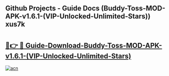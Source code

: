 ## Github Projects - Guide Docs (Buddy-Toss-MOD-APK-v1.6.1-(VIP-Unlocked-Unlimited-Stars)) xus7k

# <h2><a href="https://apkcomod.com?title=Buddy-Toss-MOD-APK-v1.6.1-(VIP-Unlocked-Unlimited-Stars)">🔗👉 🔴 Guide-Download-Buddy-Toss-MOD-APK-v1.6.1-(VIP-Unlocked-Unlimited-Stars) </a></h2>

[![acn](https://github.com/user-attachments/assets/0f9c940e-d8b0-45ae-aac7-cd30a18b3e1c)](https://apkcomod.com?title=Buddy-Toss-MOD-APK-v1.6.1-(VIP-Unlocked-Unlimited-Stars))
